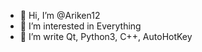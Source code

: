 - 👋 Hi, I’m @Ariken12
- 👀 I’m interested in Everything
- 🌱 I’m write Qt, Python3, C++, AutoHotKey


<!---
Ariken12/Ariken12 is a ✨ special ✨ repository because its `README.md` (this file) appears on your GitHub profile.
You can click the Preview link to take a look at your changes.
--->

